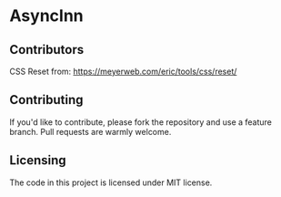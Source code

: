 # AsyncInn


## Contributors

CSS Reset from: https://meyerweb.com/eric/tools/css/reset/

## Contributing

If you'd like to contribute, please fork the repository and use a feature
branch. Pull requests are warmly welcome.


## Licensing

The code in this project is licensed under MIT license.
